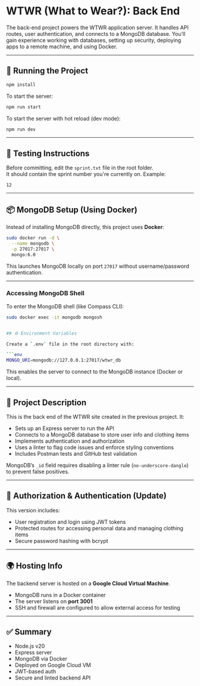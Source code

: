 # WTWR (What to Wear?): Back End

The back-end project powers the WTWR application server. It handles API routes, user authentication, and connects to a MongoDB database. You’ll gain experience working with databases, setting up security, deploying apps to a remote machine, and using Docker.

---

## 🔧 Running the Project

```bash
npm install
```

To start the server:

```bash
npm run start
```

To start the server with hot reload (dev mode):

```bash
npm run dev
```

---

## 💪 Testing Instructions

Before committing, edit the `sprint.txt` file in the root folder.  
It should contain the sprint number you're currently on. Example:

```
12
```

---

## 📦 MongoDB Setup (Using Docker)

Instead of installing MongoDB directly, this project uses **Docker**:

```bash
sudo docker run -d \
  --name mongodb \
  -p 27017:27017 \
  mongo:6.0
```

This launches MongoDB locally on port `27017` without username/password authentication.

---

### Accessing MongoDB Shell

To enter the MongoDB shell (like Compass CLI):

```bash
sudo docker exec -it mongodb mongosh


## ⚙️ Environment Variables

Create a `.env` file in the root directory with:

```env
MONGO_URI=mongodb://127.0.0.1:27017/wtwr_db
```

This enables the server to connect to the MongoDB instance (Docker or local).

---

## 🧐 Project Description

This is the back end of the WTWR site created in the previous project. It:

- Sets up an Express server to run the API
- Connects to a MongoDB database to store user info and clothing items
- Implements authentication and authorization
- Uses a linter to flag code issues and enforce styling conventions
- Includes Postman tests and GitHub test validation

MongoDB’s `_id` field requires disabling a linter rule (`no-underscore-dangle`) to prevent false positives.

---

## 🔐 Authorization & Authentication (Update)

This version includes:

- User registration and login using JWT tokens
- Protected routes for accessing personal data and managing clothing items
- Secure password hashing with bcrypt

---

## 🌍 Hosting Info

The backend server is hosted on a **Google Cloud Virtual Machine**.

- MongoDB runs in a Docker container
- The server listens on **port 3001**
- SSH and firewall are configured to allow external access for testing

---

## ✅ Summary

- Node.js v20
- Express server
- MongoDB via Docker
- Deployed on Google Cloud VM
- JWT-based auth
- Secure and linted backend API
